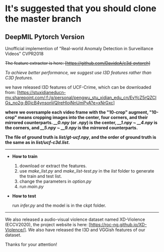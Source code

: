 # It's suggested that you should clone the master branch

## DeepMIL Pytorch Version

Unofficial implemention of "Real-world Anomaly Detection in Surveillance Videos" CVPR2018

~~The feature extractor is here: [https://github.com/DavideA/c3d-pytorch]~~

*To achieve better performance, we suggest use I3D features rather than C3D features.*

we have released I3D features of UCF-Crime, which can be downloaded from: [https://stuxidianeducn-my.sharepoint.com/:f:/g/personal/pengwu_stu_xidian_edu_cn/EvYcZ5rQZClGs_no2g-B0jcB4ynsonVQIreHIojNnUmPyA?e=xNrGxc]

**where we oversample each video frame with the "10-crop" augment, "10-crop" means cropping images into the center, four corners, and their mirrored counterparts. *__0.npy* (or *.npy*) is the center, *__1.npy* ~ *__4.npy* is the corners, and *__5.npy* ~ *__9.npy* is the mirrored counterparts.**

**The file of ground truth is *list/gt-ucf.npy*, and the order of ground truth is the same as in *list/ucf-c3d.list*.**

---

- **How to train**

  1. download or extract the features.
  2. use *make_list.py* and *make_list-test.py* in the *list* folder to generate the train and test list.
  3. change the parameters in *option.py*
  4. run *main.py*

- **How to test**

  run *infer.py* and the model is in the ckpt folder.

---

We also released a audio-visual violence dataset named XD-Violence (ECCV2020), the project website is here: [https://roc-ng.github.io/XD-Violence/]. We also have released the I3D and VGGish features of our dataset.

Thanks for your attention!
